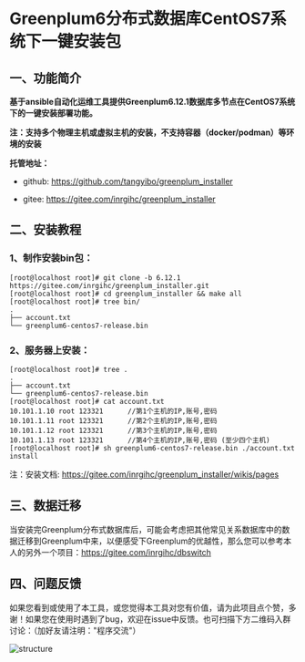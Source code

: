 # Greenplum6分布式数据库CentOS7系统下一键安装包


## 一、功能简介

**基于ansible自动化运维工具提供Greenplum6.12.1数据库多节点在CentOS7系统下的一键安装部署功能。**

**注：支持多个物理主机或虚拟主机的安装，不支持容器（docker/podman）等环境的安装**

**托管地址：**

- github: https://github.com/tangyibo/greenplum_installer

- gitee: https://gitee.com/inrgihc/greenplum_installer

## 二、安装教程

### 1、制作安装bin包：

```
[root@localhost root]# git clone -b 6.12.1 https://gitee.com/inrgihc/greenplum_installer.git
[root@localhost root]# cd greenplum_installer && make all
[root@localhost root]# tree bin/
.
├── account.txt
└── greenplum6-centos7-release.bin
```

### 2、服务器上安装：

```
[root@localhost root]# tree .
.
├── account.txt
└── greenplum6-centos7-release.bin
[root@localhost root]# cat account.txt 
10.101.1.10 root 123321      //第1个主机的IP,账号,密码
10.101.1.11 root 123321      //第2个主机的IP,账号,密码
10.101.1.12 root 123321      //第3个主机的IP,账号,密码
10.101.1.13 root 123321      //第4个主机的IP,账号,密码 (至少四个主机)
[root@localhost root]# sh greenplum6-centos7-release.bin ./account.txt install
```

注：安装文档:  https://gitee.com/inrgihc/greenplum_installer/wikis/pages

## 三、数据迁移

当安装完Greenplum分布式数据库后，可能会考虑把其他常见关系数据库中的数据迁移到Greenplum中来，以便感受下Greenplum的优越性，那么您可以参考本人的另外一个项目：https://gitee.com/inrgihc/dbswitch

## 四、问题反馈

如果您看到或使用了本工具，或您觉得本工具对您有价值，请为此项目点个赞，多谢！如果您在使用时遇到了bug，欢迎在issue中反馈。也可扫描下方二维码入群讨论：（加好友请注明："程序交流"）

![structure](https://gitee.com/inrgihc/dbswitch/raw/master/images/weixin.PNG)
